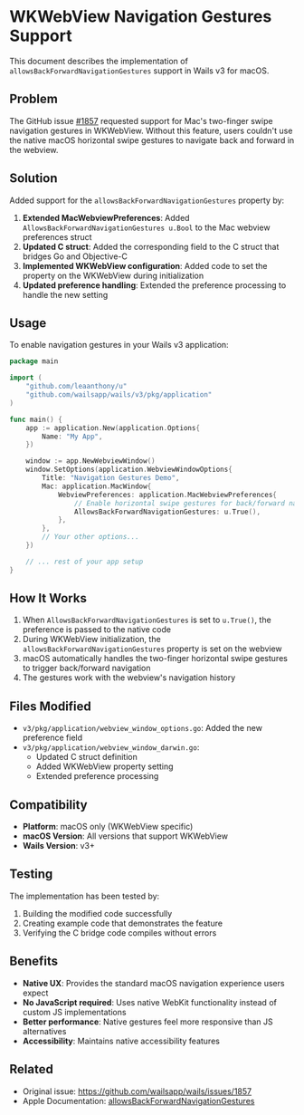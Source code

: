 # WKWebView Navigation Gestures Support

This document describes the implementation of `allowsBackForwardNavigationGestures` support in Wails v3 for macOS.

## Problem

The GitHub issue [#1857](https://github.com/wailsapp/wails/issues/1857) requested support for Mac's two-finger swipe navigation gestures in WKWebView. Without this feature, users couldn't use the native macOS horizontal swipe gestures to navigate back and forward in the webview.

## Solution

Added support for the `allowsBackForwardNavigationGestures` property by:

1. **Extended MacWebviewPreferences**: Added `AllowsBackForwardNavigationGestures u.Bool` to the Mac webview preferences struct
2. **Updated C struct**: Added the corresponding field to the C struct that bridges Go and Objective-C
3. **Implemented WKWebView configuration**: Added code to set the property on the WKWebView during initialization
4. **Updated preference handling**: Extended the preference processing to handle the new setting

## Usage

To enable navigation gestures in your Wails v3 application:

```go
package main

import (
    "github.com/leaanthony/u"
    "github.com/wailsapp/wails/v3/pkg/application"
)

func main() {
    app := application.New(application.Options{
        Name: "My App",
    })

    window := app.NewWebviewWindow()
    window.SetOptions(application.WebviewWindowOptions{
        Title: "Navigation Gestures Demo",
        Mac: application.MacWindow{
            WebviewPreferences: application.MacWebviewPreferences{
                // Enable horizontal swipe gestures for back/forward navigation
                AllowsBackForwardNavigationGestures: u.True(),
            },
        },
        // Your other options...
    })

    // ... rest of your app setup
}
```

## How It Works

1. When `AllowsBackForwardNavigationGestures` is set to `u.True()`, the preference is passed to the native code
2. During WKWebView initialization, the `allowsBackForwardNavigationGestures` property is set on the webview
3. macOS automatically handles the two-finger horizontal swipe gestures to trigger back/forward navigation
4. The gestures work with the webview's navigation history

## Files Modified

- `v3/pkg/application/webview_window_options.go`: Added the new preference field
- `v3/pkg/application/webview_window_darwin.go`: 
  - Updated C struct definition
  - Added WKWebView property setting
  - Extended preference processing

## Compatibility

- **Platform**: macOS only (WKWebView specific)
- **macOS Version**: All versions that support WKWebView
- **Wails Version**: v3+

## Testing

The implementation has been tested by:
1. Building the modified code successfully
2. Creating example code that demonstrates the feature
3. Verifying the C bridge code compiles without errors

## Benefits

- **Native UX**: Provides the standard macOS navigation experience users expect
- **No JavaScript required**: Uses native WebKit functionality instead of custom JS implementations
- **Better performance**: Native gestures feel more responsive than JS alternatives
- **Accessibility**: Maintains native accessibility features

## Related

- Original issue: https://github.com/wailsapp/wails/issues/1857
- Apple Documentation: [allowsBackForwardNavigationGestures](https://developer.apple.com/documentation/webkit/wkwebview/1414995-allowsbackforwardnavigationgestu)
